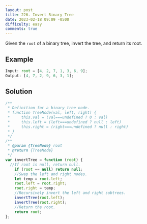 ```yaml
---
layout: post
title: 226. Invert Binary Tree
date: 2023-02-18 09:09 -0500
difficulty: easy
comments: true
---
```


Given the `root` of a binary tree, invert the tree, and return its root.

## Example

```javascript
Input: root = [4, 2, 7, 1, 3, 6, 9];
Output: [4, 7, 2, 9, 6, 3, 1];
```

## Solution

```javascript
/**
 * Definition for a binary tree node.
 * function TreeNode(val, left, right) {
 *     this.val = (val===undefined ? 0 : val)
 *     this.left = (left===undefined ? null : left)
 *     this.right = (right===undefined ? null : right)
 * }
 */
/**
 * @param {TreeNode} root
 * @return {TreeNode}
 */
var invertTree = function (root) {
  //If root is null, return null.
    if (root == null) return null;
    //Swap the left and right nodes.
    let temp = root.left;
    root.left = root.right;
    root.right = temp;
    //Recursively invert the left and right subtrees.
    invertTree(root.left);
    invertTree(root.right);
    //Return the root.
    return root;
};
```
